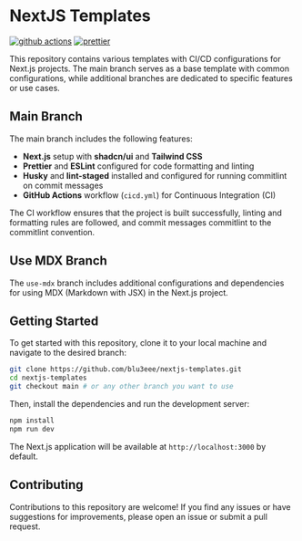 # NextJS Templates

[![github actions](https://github.com/blu3eee/nextjs-templates/actions/workflows/cicd.yml/badge.svg)](https://github.com/blu3eee/nextjs-templates/actions/workflows/cicd.yml)
[![prettier](https://img.shields.io/badge/code_style-prettier-ff69b4.svg)](https://prettier.io)

This repository contains various templates with CI/CD configurations for Next.js projects. The main branch serves as a base template with common configurations, while additional branches are dedicated to specific features or use cases.

## Main Branch

The main branch includes the following features:

- **Next.js** setup with **shadcn/ui** and **Tailwind CSS**
- **Prettier** and **ESLint** configured for code formatting and linting
- **Husky** and **lint-staged** installed and configured for running commitlint on commit messages
- **GitHub Actions** workflow (`cicd.yml`) for Continuous Integration (CI)

The CI workflow ensures that the project is built successfully, linting and formatting rules are followed, and commit messages commitlint to the commitlint convention.

## Use MDX Branch

The `use-mdx` branch includes additional configurations and dependencies for using MDX (Markdown with JSX) in the Next.js project.

## Getting Started

To get started with this repository, clone it to your local machine and navigate to the desired branch:

```bash
git clone https://github.com/blu3eee/nextjs-templates.git
cd nextjs-templates
git checkout main # or any other branch you want to use
```

Then, install the dependencies and run the development server:

```bash
npm install
npm run dev
```

The Next.js application will be available at `http://localhost:3000` by default.

## Contributing

Contributions to this repository are welcome! If you find any issues or have suggestions for improvements, please open an issue or submit a pull request.
